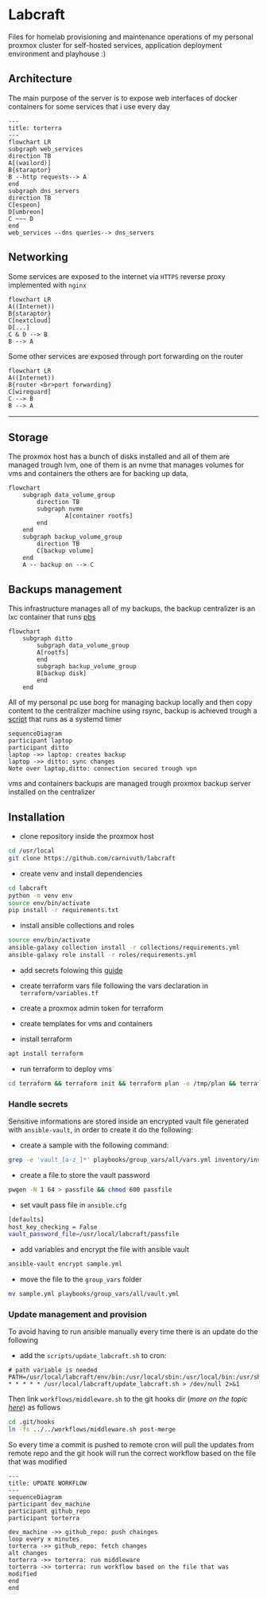 # Labcraft

Files for homelab provisioning and maintenance operations of my personal proxmox cluster for self-hosted services, application deployment environment and playhouse :)

## Architecture

The main purpose of the server is to expose web interfaces of docker containers for some services that i use every day

```mermaid
---
title: torterra
---
flowchart LR
subgraph web_services
direction TB
A[(wailord)]
B{staraptor}
B --http requests--> A
end
subgraph dns_servers
direction TB
C[espeon]
D[umbreon]
C ~~~ D
end
web_services --dns queries--> dns_servers
```

## Networking

Some services are exposed to the internet via `HTTPS` reverse proxy implemented with `nginx`

```mermaid
flowchart LR
A((Internet))
B{staraptor}
C[nextcloud]
D[...]
C & D --> B
B --> A
```

Some other services are exposed through port forwarding on the router

```mermaid
flowchart LR
A((Internet))
B{router <br>port forwarding}
C[wireguard]
C --> B
B --> A
```

****
## Storage

The proxmox host has a bunch of disks installed and all of them are managed trough lvm, one of them is an nvme that manages volumes for vms and containers the others are for backing up data,

```mermaid
flowchart
	subgraph data_volume_group
		direction TB
		subgraph nvme
				A[container rootfs]
		end
	end
	subgraph backup_volume_group
	    direction TB
		C[backup volume]
	end
	A -- backup on --> C
```

## Backups management

This infrastructure manages all of my backups, the backup centralizer is an lxc container that runs [pbs](https://www.proxmox.com/en/products/proxmox-backup-server/overview)

```mermaid
flowchart
    subgraph ditto
		subgraph data_volume_group
        A[rootfs]
		end
		subgraph backup_volume_group
        B[backup disk]
		end
    end
```

All of my personal pc use borg for managing backup locally and then copy content to the centralizer machine using rsync, backup is achieved trough a [script](https://github.com/carnivuth/scripts/blob/main/bin/backup.sh) that runs as a systemd timer

```mermaid
sequenceDiagram
participant laptop
participant ditto
laptop ->> laptop: creates backup
laptop ->> ditto: sync changes
Note over laptop,ditto: connection secured trough vpn
```

vms and containers backups are managed trough proxmox backup server installed on the centralizer

## Installation

- clone repository inside the proxmox host

```bash
cd /usr/local
git clone https://github.com/carnivuth/labcraft
```

- create venv and install dependencies

```bash
cd labcraft
python -m venv env
source env/bin/activate
pip install -r requirements.txt
```

- install ansible collections and roles

```bash
source env/bin/activate
ansible-galaxy collection install -r collections/requirements.yml
ansible-galaxy role install -r roles/requirements.yml
```

- add secrets folowing this [guide](readme.md#HANDLE%20SECRETS)

- create terraform vars file following the vars declaration in `terraform/variables.tf`

- create a proxmox admin token for terraform

- create templates for vms and containers

- install terraform

```bash
apt install terraform
```

- run terraform to deploy vms

```bash
cd terraform && terraform init && terraform plan -o /tmp/plan && terraform apply /tmp/plan
```

### Handle secrets

Sensitive informations are stored inside an encrypted vault file generated with `ansible-vault`, in order to create it do the following:

- create a  sample with the following command:

```bash
grep -e 'vault_[a-z_]*' playbooks/group_vars/all/vars.yml inventory/inventory.proxmox.yml  -ho > sample.yml
```

- create a file to store the vault password

```bash
pwgen -N 1 64 > passfile && chmod 600 passfile
```

- set vault pass file in `ansible.cfg`

```bash
[defaults]
host_key_checking = False
vault_password_file=/usr/local/labcraft/passfile
```

- add variables and encrypt the file with ansible vault

```bash
ansible-vault encrypt sample.yml
```

- move the file to the `group_vars` folder

```bash
mv sample.yml playbooks/group_vars/all/vault.yml
```

### Update management and provision

To avoid having to run ansible manually every time there is an update do the following

- add the `scripts/update_labcraft.sh` to cron:

```cron
# path variable is needed
PATH=/usr/local/labcraft/env/bin:/usr/local/sbin:/usr/local/bin:/usr/sbin:/usr/bin:/sbin:/bin
* * * * * /usr/local/labcraft/update_labcraft.sh > /dev/null 2>&1
```

Then link `workflows/middleware.sh` to the git hooks dir (*more on the topic [here](https://carnivuth.github.io/TIL/pages/git_github/GIT_HOOKS)*) as follows

```bash
cd .git/hooks
ln -fs ../../workflows/middleware.sh post-merge
```

So every time a commit is pushed to remote cron will pull the updates from remote repo and the git hook will run the correct workflow based on the file that was modified

```mermaid
---
title: UPDATE WORKFLOW
---
sequenceDiagram
participant dev_machine
participant github_repo
participant torterra

dev_machine ->> github_repo: push chainges
loop every x minutes
torterra ->> github_repo: fetch changes
alt changes
torterra ->> torterra: run middleware
torterra ->> torterra: run workflow based on the file that was modified
end
end
```
